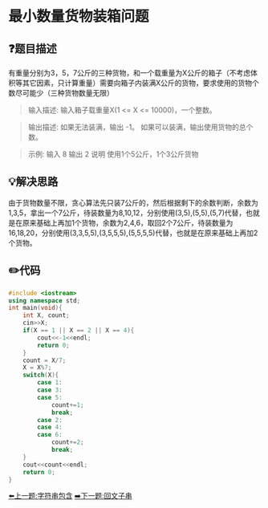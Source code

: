 # 最小数量货物装箱问题

## :question:题目描述
有重量分别为3，5，7公斤的三种货物，和一个载重量为X公斤的箱子（不考虑体积等其它因素，只计算重量）需要向箱子内装满X公斤的货物，要求使用的货物个数尽可能少（三种货物数量无限）

>输入描述:
输入箱子载重量X(1 <= X <= 10000)，一个整数。

>输出描述:
如果无法装满，输出 -1。
如果可以装满，输出使用货物的总个数。

>示例:
输入
8
输出
2
说明
使用1个5公斤，1个3公斤货物

## :bulb:解决思路
由于货物数量不限，贪心算法先只装7公斤的，然后根据剩下的余数判断，余数为1,3,5，拿出一个7公斤，待装数量为8,10,12，分别使用(3,5),(5,5),(5,7)代替，也就是在原来基础上再加1个货物，余数为2,4,6，取回2个7公斤，待装数量为16,18,20，分别使用(3,3,5,5),(3,5,5,5),(5,5,5,5)代替，也就是在原来基础上再加2个货物。

## :pencil2:代码
```c++
#include <iostream>
using namespace std;
int main(void){
    int X, count;
    cin>>X;
    if(X == 1 || X == 2 || X == 4){
        cout<<-1<<endl;
        return 0;
    }
    count = X/7;
    X = X%7;
    switch(X){
        case 1:
        case 3:
        case 5:
            count+=1;
            break;
        case 2:
        case 4:
        case 6:
            count+=2;
            break;
    }
    cout<<count<<endl;
    return 0;
}
```
[:arrow_left:上一题:字符串包含](KMP.md)
[:arrow_right:下一题:回文子串](#)